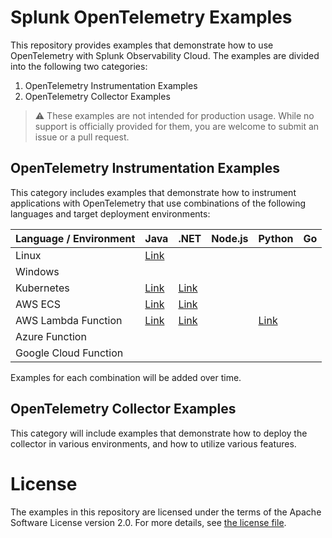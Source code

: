 # Splunk OpenTelemetry Examples

This repository provides examples that demonstrate how to use OpenTelemetry 
with Splunk Observability Cloud. The examples are divided into the following 
two categories: 

1. OpenTelemetry Instrumentation Examples
2. OpenTelemetry Collector Examples 

> :warning: These examples are not intended for production usage. While no support is officially provided for them, you are welcome to submit an issue or a pull request. 

## OpenTelemetry Instrumentation Examples

This category includes examples that demonstrate how to instrument applications 
with OpenTelemetry that use combinations of the following languages and target
deployment environments: 

| Language / Environment | Java                                      | .NET                                        | Node.js                                     | Python                                      | Go  |
|------------------------|-------------------------------------------|---------------------------------------------|---------------------------------------------|---------------------------------------------|-----|
| Linux | [Link](./instrumentation/java/linux)      |                                             |                                             |                                             |     |
| Windows |                                           |                                             |                                             |                                             |     |
| Kubernetes | [Link](./instrumentation/java/k8s)        | [Link](./instrumentation/dotnet/k8s)        |                                             |                                             |     |
| AWS ECS | [Link](./instrumentation/java/aws-ecs)    | [Link](./instrumentation/dotnet/aws-ecs)    |                                             |                                             |     |
| AWS Lambda Function | [Link](./instrumentation/java/aws-lambda) | [Link](./instrumentation/dotnet/aws-lambda) |  | [Link](./instrumentation/python/aws-lambda) |     |
| Azure Function |                                           |                                             |                                             |                                             |     |
| Google Cloud Function |                                           |                                             |                                             |                                             |     |

Examples for each combination will be added over time. 

## OpenTelemetry Collector Examples

This category will include examples that demonstrate how to deploy the collector 
in various environments, and how to utilize various features. 

# License

The examples in this repository are licensed under the terms of the Apache Software License version 2.0. For more details, see [the license file](./LICENSE).
